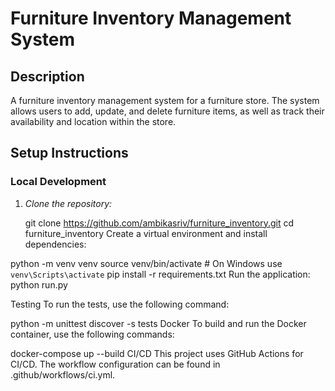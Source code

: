 # Furniture Inventory Management System

## Description
A furniture inventory management system for a furniture store. The system allows users to add, update, and delete furniture items, as well as track their availability and location within the store.

## Setup Instructions

### Local Development

1. *Clone the repository:*

   
   git clone https://github.com/ambikasriv/furniture_inventory.git
   cd furniture_inventory
Create a virtual environment and install dependencies:


python -m venv venv
source venv/bin/activate  # On Windows use `venv\Scripts\activate`
pip install -r requirements.txt
Run the application: python run.py


Testing
To run the tests, use the following command:


python -m unittest discover -s tests
Docker
To build and run the Docker container, use the following commands:

docker-compose up --build
CI/CD
This project uses GitHub Actions for CI/CD. The workflow configuration can be found in .github/workflows/ci.yml.